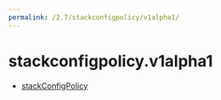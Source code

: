 ```yaml
---
permalink: /2.7/stackconfigpolicy/v1alpha1/
---
```


# stackconfigpolicy.v1alpha1



* [stackConfigPolicy](stackConfigPolicy.md)